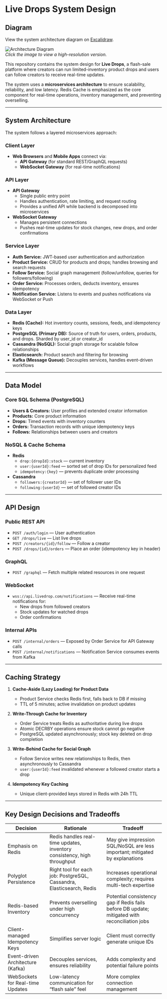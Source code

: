 # Live Drops System Design

## Diagram
View the system architecture diagram on [Excalidraw](https://excalidraw.com/#json=YOUR_DIAGRAM_ID_HERE).

![Architecture Diagram](https://github.com/yourusername/livedrop-yourname/raw/main/architecture.png)  
*Click the image to view a high-resolution version.*

This repository contains the system design for **Live Drops**, a flash-sale platform where creators can run limited-inventory product drops and users can follow creators to receive real-time updates.

The system uses a **microservices architecture** to ensure scalability, reliability, and low latency. Redis Cache is emphasized as the core component for real-time operations, inventory management, and preventing overselling.

---

## System Architecture

The system follows a layered microservices approach:

### Client Layer
- **Web Browsers** and **Mobile Apps** connect via:
  - **API Gateway** (for standard REST/GraphQL requests)
  - **WebSocket Gateway** (for real-time notifications)

### API Layer
- **API Gateway**
  - Single public entry point
  - Handles authentication, rate limiting, and request routing
  - Provides a unified API while backend is decomposed into microservices
- **WebSocket Gateway**
  - Manages persistent connections
  - Pushes real-time updates for stock changes, new drops, and order confirmations

### Service Layer
- **Auth Service:** JWT-based user authentication and authorization  
- **Product Service:** CRUD for products and drops; handles browsing and search requests  
- **Follow Service:** Social graph management (follow/unfollow, queries for followers/following)  
- **Order Service:** Processes orders, deducts inventory, ensures idempotency  
- **Notification Service:** Listens to events and pushes notifications via WebSocket or Push

### Data Layer
- **Redis (Cache):** Hot inventory counts, sessions, feeds, and idempotency keys  
- **PostgreSQL (Primary DB):** Source of truth for users, orders, products, and drops. Sharded by user_id or creator_id  
- **Cassandra (NoSQL):** Social graph storage for scalable follow relationships  
- **Elasticsearch:** Product search and filtering for browsing  
- **Kafka (Message Queue):** Decouples services, handles event-driven workflows  

---

## Data Model

### Core SQL Schema (PostgreSQL)
- **Users & Creators:** User profiles and extended creator information  
- **Products:** Core product information  
- **Drops:** Timed events with inventory counters  
- **Orders:** Transaction records with unique idempotency keys  
- **Follows:** Relationships between users and creators  

### NoSQL & Cache Schema
- **Redis**
  - `drop:{dropId}:stock` — current inventory  
  - `user:{userId}:feed` — sorted set of drop IDs for personalized feed  
  - `idempotency:{key}` — prevents duplicate order processing  
- **Cassandra**
  - `followers:{creatorId}` — set of follower user IDs  
  - `following:{userId}` — set of followed creator IDs  

---

## API Design

### Public REST API
- `POST /auth/login` — User authentication  
- `GET /drops/live` — List live drops  
- `POST /creators/{id}/follow` — Follow a creator  
- `POST /drops/{id}/orders` — Place an order (idempotency key in header)  

### GraphQL
- `POST /graphql` — Fetch multiple related resources in one request  

### WebSocket
- `wss://api.livedrop.com/notifications` — Receive real-time notifications for:
  - New drops from followed creators  
  - Stock updates for watched drops  
  - Order confirmations  

### Internal APIs
- `POST /internal/orders` — Exposed by Order Service for API Gateway calls  
- `POST /internal/notifications` — Notification Service consumes events from Kafka  

---

## Caching Strategy

1. **Cache-Aside (Lazy Loading) for Product Data**
   - Product Service checks Redis first, falls back to DB if missing
   - TTL of 5 minutes; active invalidation on product updates

2. **Write-Through Cache for Inventory**
   - Order Service treats Redis as authoritative during live drops
   - Atomic DECRBY operations ensure stock cannot go negative
   - PostgreSQL updated asynchronously; stock key deleted on drop completion

3. **Write-Behind Cache for Social Graph**
   - Follow Service writes new relationships to Redis, then asynchronously to Cassandra
   - `user:{userId}:feed` invalidated whenever a followed creator starts a drop

4. **Idempotency Key Caching**
   - Unique client-provided keys stored in Redis with 24h TTL  

---

## Key Design Decisions and Tradeoffs

| Decision | Rationale | Tradeoff |
|----------|-----------|----------|
| Emphasis on Redis | Redis handles real-time updates, inventory consistency, high throughput | May give impression SQL/NoSQL are less important; mitigated by explanations |
| Polyglot Persistence | Right tool for each job: PostgreSQL, Cassandra, Elasticsearch, Redis | Increases operational complexity; requires multi-tech expertise |
| Redis-based Inventory | Prevents overselling under high concurrency | Potential consistency gap if Redis fails before DB update; mitigated with reconciliation jobs |
| Client-managed Idempotency Keys | Simplifies server logic | Client must correctly generate unique IDs |
| Event-driven Architecture (Kafka) | Decouples services, ensures reliability | Adds complexity and potential failure points |
| WebSockets for Real-time Updates | Low-latency communication for “flash sale” feel | More complex connection management |
